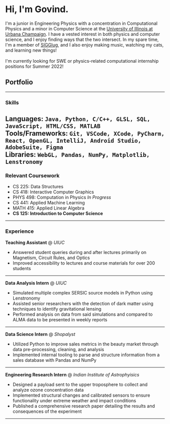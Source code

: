 # Hi, I'm Govind.
I'm a junior in Engineering Physics with a concentration in Computational Physics and a minor in Computer Science at the [University of Illinois at Urbana Champaign](https://illinois.edu). I have a vested interest in both physics and computer science, and I enjoy finding ways that the two intersect. In my spare time, I'm a member of [SIGGlug](https://acm.illinois.edu/sigs), and I also enjoy making music, watching my cats, and learning new things!
<br><br>
I'm currently looking for SWE or physics-related computational internship positions for Summer 2022! 

## Portfolio


---

### Skills
**Languages:** `Java, Python, C/C++, GLSL, SQL, JavaScript, HTML/CSS, MATLAB`
<br>
**Tools/Frameworks:** `Git, VSCode, XCode, PyCharm, React, OpenGL, IntelliJ, Android Studio, AdobeSuite, Figma`
<br>
**Libraries:** `WebGL, Pandas, NumPy, Matplotlib, Lenstronomy`
---

### Relevant Coursework
 - CS 225: Data Structures <br>
 - CS 418: Interactive Computer Graphics <br>
 - PHYS 498: Computation in Physics _In Progress_ <br>
 - CS 441: Applied Machine Learning <br>
 - MATH 415: Applied Linear Algebra
 - **CS 125: Introduction to Computer Science**
--- 

### Experience

**Teaching Assistant** @ _UIUC_
<br>
 - Answered student queries during and after lectures primarily on Magnetism, Circuit Rules, and Optics
 - Improved accessibility to lectures and course materials for over 200 students

---
**Data Analysis Intern** @ _UIUC_
<br>
 - Simulated multiple complex SERSIC source models in Python using Lenstronomy
 - Assisted senior researchers with the detection of dark matter using techniques to identify gravitational lensing
 - Performed analysis on data from said simulations and compared to ALMA data to be presented in weekly reports

---
**Data Science Intern** @ _Shopalyst_
<br>
 - Utilized Python to improve sales metrics in the beauty market through data pre-processing, cleaning, and analysis
 - Implemented internal tooling to parse and structure information from a sales database with Pandas and NumPy

---
**Engineering Research Intern** @ _Indian Institute of Astrophyisics_
<br>
 - Designed a payload sent to the upper troposphere to collect and analyze ozone concentration data
 - Implemented structural changes and calibrated sensors to ensure functionality under extreme weather and impact conditions
 - Published a comprehensive research paper detailing the results and consequences of the experiment

---
